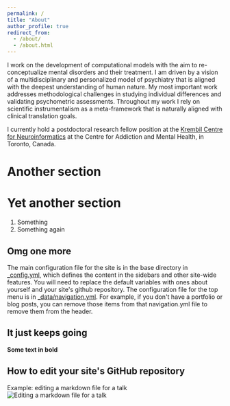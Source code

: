 ```yaml
---
permalink: /
title: "About"
author_profile: true
redirect_from: 
  - /about/
  - /about.html
---
```


I work on the development of computational models with the aim to re-conceptualize mental disorders and their treatment. I am driven by a vision of a multidisciplinary and personalized model of psychiatry that is aligned with the deepest understanding of human nature. My most important work addresses methodological challenges in studying individual differences and validating psychometric assessments. Throughout my work I rely on scientific instrumentalism as a meta-framework that is naturally aligned with clinical translation goals. 

I currently hold a postdoctoral research fellow position at the [Krembil Centre for Neuroinformatics](https://www.camh.ca/en/science-and-research/institutes-and-centres/krembil-centre-for-neuroinformatics) at the Centre for Addiction and Mental Health, in Toronto, Canada. 

Another section
======

Yet another section
======
1. Something
1. Something again


Omg one more
------
The main configuration file for the site is in the base directory in [_config.yml](https://github.com/academicpages/academicpages.github.io/blob/master/_config.yml), which defines the content in the sidebars and other site-wide features. You will need to replace the default variables with ones about yourself and your site's github repository. The configuration file for the top menu is in [_data/navigation.yml](https://github.com/academicpages/academicpages.github.io/blob/master/_data/navigation.yml). For example, if you don't have a portfolio or blog posts, you can remove those items from that navigation.yml file to remove them from the header. 

It just keeps going
------

**Some text in bold**


How to edit your site's GitHub repository
------


Example: editing a markdown file for a talk
![Editing a markdown file for a talk](/images/editing-talk.png)


